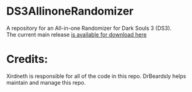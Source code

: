 # DS3AllinoneRandomizer
A repository for an All-in-one Randomizer for Dark Souls 3 (DS3).  
The current main release [is available for download
here](DarkSouls3AllinOneRandomizer-v.0.3.zip)


# Credits:

Xirdneth is responsible for all of the code in this repo.  DrBeardsly
helps maintain and manage this repo.
